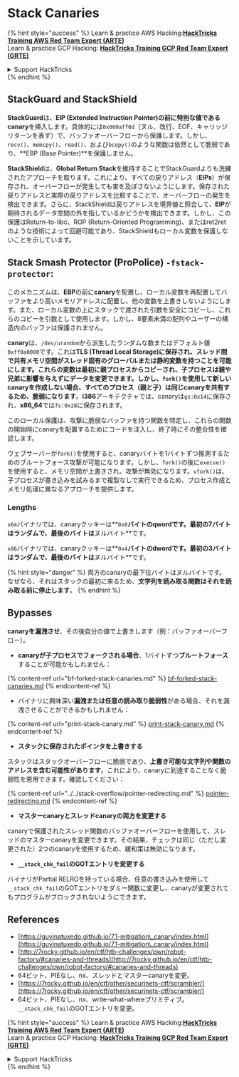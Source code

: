 # Stack Canaries

{% hint style="success" %}
Learn & practice AWS Hacking:<img src="/.gitbook/assets/arte.png" alt="" data-size="line">[**HackTricks Training AWS Red Team Expert (ARTE)**](https://training.hacktricks.xyz/courses/arte)<img src="/.gitbook/assets/arte.png" alt="" data-size="line">\
Learn & practice GCP Hacking: <img src="/.gitbook/assets/grte.png" alt="" data-size="line">[**HackTricks Training GCP Red Team Expert (GRTE)**<img src="/.gitbook/assets/grte.png" alt="" data-size="line">](https://training.hacktricks.xyz/courses/grte)

<details>

<summary>Support HackTricks</summary>

* Check the [**subscription plans**](https://github.com/sponsors/carlospolop)!
* **Join the** 💬 [**Discord group**](https://discord.gg/hRep4RUj7f) or the [**telegram group**](https://t.me/peass) or **follow** us on **Twitter** 🐦 [**@hacktricks\_live**](https://twitter.com/hacktricks\_live)**.**
* **Share hacking tricks by submitting PRs to the** [**HackTricks**](https://github.com/carlospolop/hacktricks) and [**HackTricks Cloud**](https://github.com/carlospolop/hacktricks-cloud) github repos.

</details>
{% endhint %}

## **StackGuard and StackShield**

**StackGuard**は、**EIP (Extended Instruction Pointer)**の前に特別な値である**canary**を挿入します。具体的には`0x000aff0d`（ヌル、改行、EOF、キャリッジリターンを表す）で、バッファオーバーフローから保護します。しかし、`recv()`、`memcpy()`、`read()`、および`bcopy()`のような関数は依然として脆弱であり、**EBP (Base Pointer)**を保護しません。

**StackShield**は、**Global Return Stack**を維持することでStackGuardよりも洗練されたアプローチを取ります。これにより、すべての戻りアドレス（**EIPs**）が保存され、オーバーフローが発生しても害を及ぼさないようにします。保存された戻りアドレスと実際の戻りアドレスを比較することで、オーバーフローの発生を検出できます。さらに、StackShieldは戻りアドレスを境界値と照合して、**EIP**が期待されるデータ空間の外を指しているかどうかを検出できます。しかし、この保護はReturn-to-libc、ROP (Return-Oriented Programming)、またはret2retのような技術によって回避可能であり、StackShieldもローカル変数を保護しないことを示しています。

## **Stack Smash Protector (ProPolice) `-fstack-protector`:**

このメカニズムは、**EBP**の前に**canary**を配置し、ローカル変数を再配置してバッファをより高いメモリアドレスに配置し、他の変数を上書きしないようにします。また、ローカル変数の上にスタックで渡された引数を安全にコピーし、これらのコピーを引数として使用します。しかし、8要素未満の配列やユーザーの構造内のバッファは保護されません。

**canary**は、`/dev/urandom`から派生したランダムな数またはデフォルト値`0xff0a0000`です。これは**TLS (Thread Local Storage)**に保存され、スレッド間で共有メモリ空間がスレッド固有のグローバルまたは静的変数を持つことを可能にします。これらの変数は最初に親プロセスからコピーされ、子プロセスは親や兄弟に影響を与えずにデータを変更できます。しかし、**`fork()`を使用して新しいcanaryを作成しない場合、すべてのプロセス（親と子）は同じcanaryを共有するため、脆弱になります**。**i386**アーキテクチャでは、canaryは`gs:0x14`に保存され、**x86\_64**では`fs:0x28`に保存されます。

このローカル保護は、攻撃に脆弱なバッファを持つ関数を特定し、これらの関数の開始時にcanaryを配置するためにコードを注入し、終了時にその整合性を確認します。

ウェブサーバーが`fork()`を使用すると、canaryバイトを1バイトずつ推測するためのブルートフォース攻撃が可能になります。しかし、`fork()`の後に`execve()`を使用すると、メモリ空間が上書きされ、攻撃が無効になります。`vfork()`は、子プロセスが書き込みを試みるまで複製なしで実行できるため、プロセス作成とメモリ処理に異なるアプローチを提供します。

### Lengths

`x64`バイナリでは、canaryクッキーは**`0x8`**バイトのqwordです。**最初の7バイトはランダム**で、最後のバイトは**ヌルバイト**です。

`x86`バイナリでは、canaryクッキーは**`0x4`**バイトのdwordです。**最初の3バイトはランダム**で、最後のバイトは**ヌルバイト**です。

{% hint style="danger" %}
両方のcanaryの最下位バイトはヌルバイトです。なぜなら、それはスタックの最初に来るため、**文字列を読み取る関数はそれを読み取る前に停止します**。
{% endhint %}

## Bypasses

**canaryを漏洩させ**、その後自分の値で上書きします（例：バッファオーバーフロー）。

* **canaryが子プロセスでフォークされる場合**、1バイトずつ**ブルートフォース**することが可能かもしれません：

{% content-ref url="bf-forked-stack-canaries.md" %}
[bf-forked-stack-canaries.md](bf-forked-stack-canaries.md)
{% endcontent-ref %}

* バイナリに興味深い**漏洩または任意の読み取り脆弱性**がある場合、それを漏洩させることができるかもしれません：

{% content-ref url="print-stack-canary.md" %}
[print-stack-canary.md](print-stack-canary.md)
{% endcontent-ref %}

* **スタックに保存されたポインタを上書きする**

スタックはスタックオーバーフローに脆弱であり、**上書き可能な文字列や関数のアドレスを含む可能性があります**。これにより、canaryに到達することなく脆弱性を悪用できます。確認してください：

{% content-ref url="../../stack-overflow/pointer-redirecting.md" %}
[pointer-redirecting.md](../../stack-overflow/pointer-redirecting.md)
{% endcontent-ref %}

* **マスターcanaryとスレッドcanaryの両方を変更する**

canaryで保護されたスレッド関数のバッファオーバーフローを使用して、スレッドのマスターcanaryを変更できます。その結果、チェックは同じ（ただし変更された）2つのcanaryを使用するため、緩和策は無効になります。

* **`__stack_chk_fail`のGOTエントリを変更する**

バイナリがPartial RELROを持っている場合、任意の書き込みを使用して`__stack_chk_fail`のGOTエントリをダミー関数に変更し、canaryが変更されてもプログラムがブロックされないようにできます。

## References

* [https://guyinatuxedo.github.io/7.1-mitigation\_canary/index.html](https://guyinatuxedo.github.io/7.1-mitigation\_canary/index.html)
* [http://7rocky.github.io/en/ctf/htb-challenges/pwn/robot-factory/#canaries-and-threads](http://7rocky.github.io/en/ctf/htb-challenges/pwn/robot-factory/#canaries-and-threads)
* 64ビット、PIEなし、nx、スレッドとマスターcanaryを変更。
* [https://7rocky.github.io/en/ctf/other/securinets-ctf/scrambler/](https://7rocky.github.io/en/ctf/other/securinets-ctf/scrambler/)
* 64ビット、PIEなし、nx、write-what-whereプリミティブ。`__stack_chk_fail`のGOTエントリを変更。 

{% hint style="success" %}
Learn & practice AWS Hacking:<img src="/.gitbook/assets/arte.png" alt="" data-size="line">[**HackTricks Training AWS Red Team Expert (ARTE)**](https://training.hacktricks.xyz/courses/arte)<img src="/.gitbook/assets/arte.png" alt="" data-size="line">\
Learn & practice GCP Hacking: <img src="/.gitbook/assets/grte.png" alt="" data-size="line">[**HackTricks Training GCP Red Team Expert (GRTE)**<img src="/.gitbook/assets/grte.png" alt="" data-size="line">](https://training.hacktricks.xyz/courses/grte)

<details>

<summary>Support HackTricks</summary>

* Check the [**subscription plans**](https://github.com/sponsors/carlospolop)!
* **Join the** 💬 [**Discord group**](https://discord.gg/hRep4RUj7f) or the [**telegram group**](https://t.me/peass) or **follow** us on **Twitter** 🐦 [**@hacktricks\_live**](https://twitter.com/hacktricks\_live)**.**
* **Share hacking tricks by submitting PRs to the** [**HackTricks**](https://github.com/carlospolop/hacktricks) and [**HackTricks Cloud**](https://github.com/carlospolop/hacktricks-cloud) github repos.

</details>
{% endhint %}
